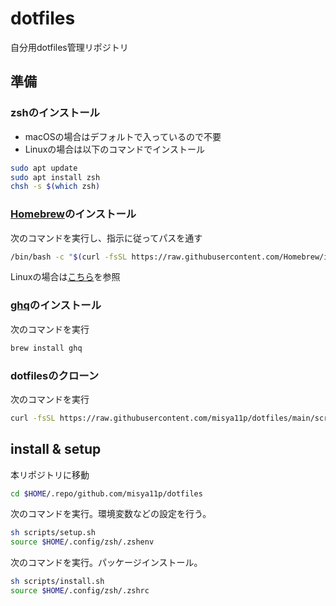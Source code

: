 # dotfiles

自分用dotfiles管理リポジトリ

## 準備

### zshのインストール

- macOSの場合はデフォルトで入っているので不要
- Linuxの場合は以下のコマンドでインストール

```sh
sudo apt update
sudo apt install zsh
chsh -s $(which zsh)
```

### [Homebrew](https://brew.sh)のインストール

次のコマンドを実行し、指示に従ってパスを通す

```sh
/bin/bash -c "$(curl -fsSL https://raw.githubusercontent.com/Homebrew/install/HEAD/install.sh)"
```

Linuxの場合は[こちら](https://docs.brew.sh/Homebrew-on-Linux)を参照

### [ghq](https://github.com/x-motemen/ghq)のインストール

次のコマンドを実行

```sh
brew install ghq
```

### dotfilesのクローン

次のコマンドを実行

```sh
curl -fsSL https://raw.githubusercontent.com/misya11p/dotfiles/main/scripts/clone.sh | bash
```

## install & setup

本リポジトリに移動

```sh
cd $HOME/.repo/github.com/misya11p/dotfiles
```

次のコマンドを実行。環境変数などの設定を行う。

```sh
sh scripts/setup.sh
source $HOME/.config/zsh/.zshenv
```

次のコマンドを実行。パッケージインストール。

```sh
sh scripts/install.sh
source $HOME/.config/zsh/.zshrc
```
